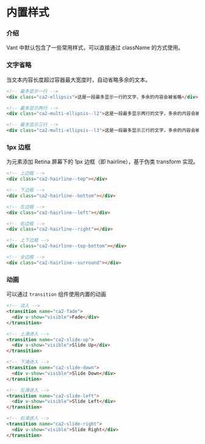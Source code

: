 # 内置样式

### 介绍

Vant 中默认包含了一些常用样式，可以直接通过 className 的方式使用。

### 文字省略

当文本内容长度超过容器最大宽度时，自动省略多余的文本。

```html
<!-- 最多显示一行 -->
<div class="ca2-ellipsis">这是一段最多显示一行的文字，多余的内容会被省略</div>

<!-- 最多显示两行 -->
<div class="ca2-multi-ellipsis--l2">这是一段最多显示两行的文字，多余的内容会被省略</div>

<!-- 最多显示三行 -->
<div class="ca2-multi-ellipsis--l3">这是一段最多显示三行的文字，多余的内容会被省略</div>
```

### 1px 边框

为元素添加 Retina 屏幕下的 1px 边框（即 hairline），基于伪类 transform 实现。

```html
<!-- 上边框 -->
<div class="ca2-hairline--top"></div>

<!-- 下边框 -->
<div class="ca2-hairline--bottom"></div>

<!-- 左边框 -->
<div class="ca2-hairline--left"></div>

<!-- 右边框 -->
<div class="ca2-hairline--right"></div>

<!-- 上下边框 -->
<div class="ca2-hairline--top-bottom"></div>

<!-- 全边框 -->
<div class="ca2-hairline--surround"></div>
```

### 动画

可以通过 `transition` 组件使用内置的动画

```html
<!-- 淡入 -->
<transition name="ca2-fade">
  <div v-show="visible">Fade</div>
</transition>

<!-- 上滑进入 -->
<transition name="ca2-slide-up">
  <div v-show="visible">Slide Up</div>
</transition>

<!-- 下滑进入 -->
<transition name="ca2-slide-down">
  <div v-show="visible">Slide Down</div>
</transition>

<!-- 左滑进入 -->
<transition name="ca2-slide-left">
  <div v-show="visible">Slide Left</div>
</transition>

<!-- 右滑进入 -->
<transition name="ca2-slide-right">
  <div v-show="visible">Slide Right</div>
</transition>
```
